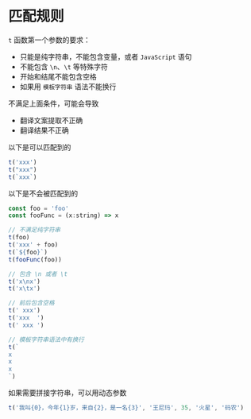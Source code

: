 
# 匹配规则
 `t` 函数第一个参数的要求：
* 只能是纯字符串，不能包含变量，或者 `JavaScript` 语句
* 不能包含 `\n`、`\t` 等特殊字符
* 开始和结尾不能包含空格
* 如果用 `模板字符串` 语法不能换行

不满足上面条件，可能会导致
* 翻译文案提取不正确
* 翻译结果不正确

以下是可以匹配到的
```js
t('xxx')
t("xxx")
t(`xxx`)
```
以下是不会被匹配到的
```js
const foo = 'foo'
const fooFunc = (x:string) => x

// 不满足纯字符串
t(foo)
t('xxx' + foo)
t(`${foo}`)
t(fooFunc(foo))

// 包含 \n 或者 \t
t('x\nx')
t('x\tx')

// 前后包含空格
t(' xxx')
t('xxx  ')
t(' xxx ')

// 模板字符串语法中有换行
t(`
x
x
x
`)
```
如果需要拼接字符串，可以用动态参数
```js
t('我叫{0}，今年{1}岁，来自{2}，是一名{3}', '王尼玛', 35, '火星', '码农')
```

